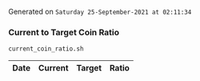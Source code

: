 Generated on `Saturday 25-September-2021 at 02:11:34`

### Current to Target Coin Ratio
`current_coin_ratio.sh`

Date|Current|Target|Ratio
---|---|---|---
